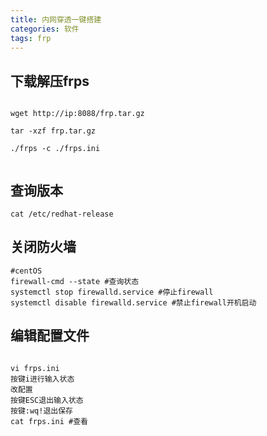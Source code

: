 ```yaml
---
title: 内网穿透一键搭建
categories: 软件
tags: frp
---
```



## 下载解压frps
```

wget http://ip:8088/frp.tar.gz

tar -xzf frp.tar.gz

./frps -c ./frps.ini


```

## 查询版本


```
cat /etc/redhat-release 
```




## 关闭防火墙

```
#centOS
firewall-cmd --state #查询状态
systemctl stop firewalld.service #停止firewall
systemctl disable firewalld.service #禁止firewall开机启动

```
## 编辑配置文件


```

vi frps.ini 
按键i进行输入状态
改配置
按键ESC退出输入状态
按键:wq!退出保存
cat frps.ini #查看

```








